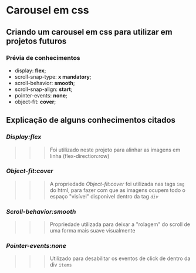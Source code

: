 # Carousel em css
## Criando um carousel em css para utilizar em projetos futuros
### Prévia de conhecimentos 
- display: **flex**;
- scroll-snap-type: **x mandatory**;
- scroll-behavior: **smooth**;
- scroll-snap-align: **start**;
- pointer-events: **none**;
- object-fit: **cover**;

## Explicação de alguns conhecimentos citados
### *Display:**flex***
>>> Foi utilizado neste projeto para alinhar as imagens em linha (flex-direction:row)

### *Object-fit:**cover***
>>> A propriedade *Object-fit:cover* foi utilizada nas tags `img` do html, para fazer com que as imagens ocupem todo o espaço "visível" disponivel dentro da tag _`div`_

### *Scroll-behavior:**smooth***
>>> Propriedade utilizada para deixar a "rolagem" do scroll de uma forma mais suave visualmente

### *Pointer-events:**none***
>>> Utilizado para desabilitar os eventos de click de dentro da div `items`
